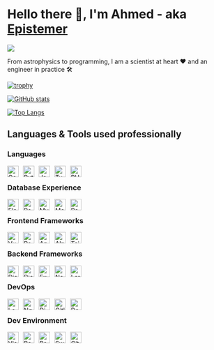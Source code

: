 # Hello there 👋, I'm Ahmed - aka [Epistemer](https://epistemer.com)
![](https://komarev.com/ghpvc/?username=ahmed-com)

From astrophysics to programming, I am a scientist at heart ❤️ and an engineer in practice 🛠️

[![trophy](https://github-profile-trophy.vercel.app/?username=ahmed-com&theme=dracula&title=-Reviews,-PullRequest&margin-w=15)](https://epistemer.com)

[![GitHub stats](https://github-readme-stats-phi-wheat-18.vercel.app/api?username=ahmed-com&include_all_commits=true&theme=dracula&exclude_repo=elkoptan&show_icons=true&rank_icon=github)](https://epistemer.com)
<br />

[![Top Langs](https://github-readme-stats-phi-wheat-18.vercel.app/api/top-langs/?username=ahmed-com&include_all_commits=true&theme=dracula&layout=pie&exclude_repo=elkoptan)](https://epistemer.com)
## Languages & Tools used professionally

### Languages
<img align="left" title="Golang" alt="Golang" width="26px" src="https://cdn.jsdelivr.net/gh/devicons/devicon/icons/go/go-original.svg" style="margin-right:10px;" />
<img align="left" title="Python" alt="Python" width="26px" src="https://cdn.jsdelivr.net/gh/devicons/devicon/icons/python/python-original.svg" style="margin-right:10px;" />
<img align="left" title="Javascript" alt="Javascript" width="26px" src="https://cdn.jsdelivr.net/gh/devicons/devicon/icons/javascript/javascript-original.svg" style="margin-right:10px;" />
<img align="left" title="Typescript" alt="Typescript" width="26px" src="https://cdn.jsdelivr.net/gh/devicons/devicon/icons/typescript/typescript-original.svg" style="margin-right:10px;" />
<img align="left" title="PHP" alt="PHP" width="26px" src="https://cdn.jsdelivr.net/gh/devicons/devicon/icons/php/php-original.svg" style="margin-right:10px;" />
<br />

### Database Experience
<img align="left" title="Elastic Search" alt="Elastic Search" width="26px" src="https://cdn.jsdelivr.net/gh/devicons/devicon/icons/elasticsearch/elasticsearch-original.svg" style="margin-right:10px;" />
<img align="left" title="Postgresql" alt="Postgresql" width="26px" src="https://cdn.jsdelivr.net/gh/devicons/devicon/icons/postgresql/postgresql-original.svg" style="margin-right:10px;" />
<img align="left" title="MySQL" alt="MySQL" width="26px" src="https://cdn.jsdelivr.net/gh/devicons/devicon/icons/mysql/mysql-original.svg" style="margin-right:10px;" />
<img align="left" title="Mongo" alt="Mongo" width="26px" src="https://cdn.jsdelivr.net/gh/devicons/devicon/icons/mongodb/mongodb-original.svg" style="margin-right:10px;" />
<img align="left" title="Redis" alt="Redis" width="26px" src="https://cdn.jsdelivr.net/gh/devicons/devicon/icons/redis/redis-original.svg" style="margin-right:10px;" />
<br />

### Frontend Frameworks
<img align="left" title="Vue" alt="Vue" width="26px" src="https://cdn.jsdelivr.net/gh/devicons/devicon/icons/vuejs/vuejs-original.svg" style="margin-right:10px;" />
<img align="left" title="React" alt="React" width="26px" src="https://cdn.jsdelivr.net/gh/devicons/devicon/icons/react/react-original.svg" style="margin-right:10px;" />
<img align="left" title="Angular" alt="Angular" width="26px" src="https://cdn.jsdelivr.net/gh/devicons/devicon/icons/angular/angular-original.svg" style="margin-right:10px;" />
<img align="left" title="Alpine" alt="Alpine" width="26px" src="https://cdn.jsdelivr.net/gh/devicons/devicon/icons/alpinejs/alpinejs-original.svg" style="margin-right:10px;" />
<img align="left" title="Tailwindcss" alt="Tailwindcss" width="26px" src="https://cdn.jsdelivr.net/gh/devicons/devicon/icons/tailwindcss/tailwindcss-original.svg" style="margin-right:10px;" />
<br />

### Backend Frameworks
<img align="left" title="Django" alt="Django" width="26px" src="https://cdn.jsdelivr.net/gh/devicons/devicon/icons/django/django-plain.svg" style="margin-right:10px;background-color:#fff" />
<img align="left" title="Django Rest Framework" alt="Django Rest Framework" width="26px" src="https://cdn.jsdelivr.net/gh/devicons/devicon/icons/djangorest/djangorest-original.svg" style="margin-right:10px; background-color:#fff" />
<img align="left" title="Express" alt="Express" width="26px" src="https://cdn.jsdelivr.net/gh/devicons/devicon/icons/express/express-original.svg" style="margin-right:10px;" />
<img align="left" title="NestJS" alt="NestJS" width="26px" src="https://cdn.jsdelivr.net/gh/devicons/devicon/icons/nestjs/nestjs-original.svg" style="margin-right:10px;" />
<img align="left" title="Laravel" alt="Laravel" width="26px" src="https://cdn.jsdelivr.net/gh/devicons/devicon/icons/laravel/laravel-original.svg" style="margin-right:10px;" />
<br />

### DevOps
<img align="left" title="Logstash" alt="Logstash" width="26px" src="https://cdn.jsdelivr.net/gh/devicons/devicon/icons/logstash/logstash-original.svg" style="margin-right:10px;" />
<img align="left" title="Nginx" alt="Nginx" width="26px" src="https://cdn.jsdelivr.net/gh/devicons/devicon/icons/nginx/nginx-original.svg" style="margin-right:10px;" />
<img align="left" title="Digitalocean" alt="Digitalocean" width="26px" src="https://cdn.jsdelivr.net/gh/devicons/devicon/icons/digitalocean/digitalocean-original.svg" style="margin-right:10px;" />
<img align="left" title="Gitlab" alt="Gitlab" width="26px" src="https://cdn.jsdelivr.net/gh/devicons/devicon/icons/gitlab/gitlab-original.svg" style="margin-right:10px;" />
<img align="left" title="Docker" alt="Docker" width="26px" src="https://cdn.jsdelivr.net/gh/devicons/devicon/icons/docker/docker-original.svg" style="margin-right:10px;" />
<br />

### Dev Environment
<img align="left" title="Visual Studio Code" alt="Visual Studio Code" width="26px" src="https://cdn.jsdelivr.net/gh/devicons/devicon/icons/vscode/vscode-original.svg" style="margin-right:10px;" />
<img align="left" title="Bash" alt="Bash" width="26px" src="https://cdn.jsdelivr.net/gh/devicons/devicon/icons/bash/bash-original.svg" style="margin-right:10px;background-color:#fff" />
<img align="left" title="Postman" alt="Postman" width="26px" src="https://cdn.jsdelivr.net/gh/devicons/devicon/icons/postman/postman-original.svg" style="margin-right:10px;" />
<img align="left" title="Swagger" alt="Swagger" width="26px" src="https://cdn.jsdelivr.net/gh/devicons/devicon/icons/swagger/swagger-original.svg" style="margin-right:10px;" />
<img align="left" title="Git" alt="Git" width="26px" src="https://cdn.jsdelivr.net/gh/devicons/devicon/icons/git/git-original.svg" style="margin-right:10px;" />
